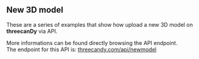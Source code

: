 ## New 3D model  
  
These are a series of examples that show how upload a new 3D model on **threecanDy** via API.  
  
More informations can be found directly browsing the API endpoint.  
The endpoint for this API is: [threecandy.com/api/newmodel](http://www.threecandy.com/api/newmodel)  
